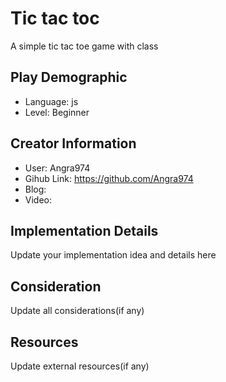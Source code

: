 # Tic tac toc

A simple tic tac toe game with class

## Play Demographic

- Language: js
- Level: Beginner

## Creator Information

- User: Angra974
- Gihub Link: https://github.com/Angra974
- Blog: 
- Video: 

## Implementation Details

Update your implementation idea and details here

## Consideration

Update all considerations(if any)

## Resources

Update external resources(if any)
